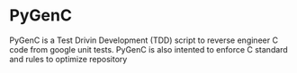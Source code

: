 # PyGenC

PyGenC is a Test Drivin Development (TDD) script to reverse engineer C code from google unit tests. PyGenC is also intented to enforce C standard and rules to optimize repository


